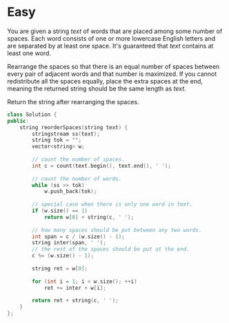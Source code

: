# Easy

You are given a string $text$ of words that are placed among some number of spaces. Each word consists of one or more lowercase English letters and are separated by at least one space. It's guaranteed that $text$ contains at least one word.

Rearrange the spaces so that there is an equal number of spaces between every pair of adjacent words and that number is maximized. If you cannot redistribute all the spaces equally, place the extra spaces at the end, meaning the returned string should be the same length as $text$.

Return the string after rearranging the spaces.

```cpp
class Solution {
public:
    string reorderSpaces(string text) {
        stringstream ss(text);
        string tok = "";
        vector<string> w;
        
        // count the number of spaces.
        int c = count(text.begin(), text.end(), ' ');
        
        // count the number of words.
        while (ss >> tok)
            w.push_back(tok);
        
        // special case when there is only one word in text.
        if (w.size() == 1)
            return w[0] + string(c, ' ');
        
        // how many spaces should be put between any two words.
        int span = c / (w.size() - 1);
        string inter(span, ' ');
        // the rest of the spaces should be put at the end.
        c %= (w.size() - 1);
        
        string ret = w[0];
        
        for (int i = 1; i < w.size(); ++i)
            ret += inter + w[i];
        
        return ret + string(c, ' ');
    }
};
```
